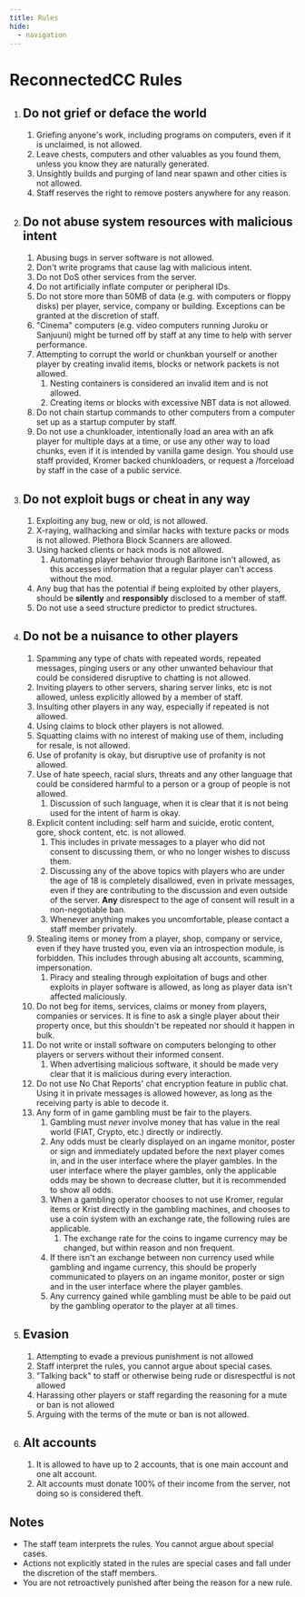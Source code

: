 ```yaml
---
title: Rules
hide:
  - navigation
---
```


# ReconnectedCC Rules

1. ## Do not grief or deface the world
    1. Griefing anyone's work, including programs on computers, even if it is unclaimed, is not allowed.
    2. Leave chests, computers and other valuables as you found them, unless you know they are naturally generated.
    3. Unsightly builds and purging of land near spawn and other cities is not allowed.
    4. Staff reserves the right to remove posters anywhere for any reason.
2.  ## Do not abuse system resources with malicious intent
    1. Abusing bugs in server software is not allowed.
    2. Don't write programs that cause lag with malicious intent.
    3.  Do not DoS other services from the server.
    4.  Do not artificially inflate computer or peripheral IDs.
    5.  Do not store more than 50MB of data (e.g. with computers or floppy disks) per player, service, company or building. Exceptions can be granted at the discretion of staff.
    6.  "Cinema" computers (e.g. video computers running Juroku or Sanjuuni) might be turned off by staff at any time to help with server performance.
    7.  Attempting to corrupt the world or chunkban yourself or another player by creating invalid items, blocks or network packets is not allowed.
        1.  Nesting containers is considered an invalid item and is not allowed.
        2.  Creating items or blocks with excessive NBT data is not allowed.
    8.  Do not chain startup commands to other computers from a computer set up as a startup computer by staff.
    9.  Do not use a chunkloader, intentionally load an area with an afk player for multiple days at a time, or use any other way to load chunks, even if it is intended by vanilla game design. You should use staff provided, Kromer backed chunkloaders, or request a /forceload by staff in the case of a public service.
3.  ## Do not exploit bugs or cheat in any way
    1.  Exploiting any bug, new or old, is not allowed.
    2.  X-raying, wallhacking and similar hacks with texture packs or mods is not allowed. Plethora Block Scanners are allowed.
    3.  Using hacked clients or hack mods is not allowed.
        1.  Automating player behavior through Baritone isn't allowed, as this accesses information that a regular player can't access without the mod.
    4.  Any bug that has the potential if being exploited by other players, should be **silently** and **responsibly** disclosed to a member of staff.
    5.  Do not use a seed structure predictor to predict structures.
4.  ## Do not be a nuisance to other players
    1.  Spamming any type of chats with repeated words, repeated messages, pinging users or any other unwanted behaviour that could be considered disruptive to chatting is not allowed.
    2.  Inviting players to other servers, sharing server links, etc is not allowed, unless explicitly allowed by a member of staff.
    3.  Insulting other players in any way, especially if repeated is not allowed.
    4.  Using claims to block other players is not allowed.
    5.  Squatting claims with no interest of making use of them, including for resale, is not allowed.
    6.  Use of profanity is okay, but disruptive use of profanity is not allowed.
    7.  Use of hate speech, racial slurs, threats and any other language that could be considered harmful to a person or a group of people is not allowed.
        1.  Discussion of such language, when it is clear that it is not being used for the intent of harm is okay.
    8.  Explicit content including: self harm and suicide, erotic content, gore, shock content, etc. is not allowed.
        1.  This includes in private messages to a player who did not consent to discussing them, or who no longer wishes to discuss them.
        2.  Discussing any of the above topics with players who are under the age of 18 is completely disallowed, even in private messages, even if they are contributing to the discussion and even outside of the server. **Any** disrespect to the age of consent will result in a non-negotiable ban.
        3.  Whenever anything makes you uncomfortable, please contact a staff member privately.
    9.  Stealing items or money from a player, shop, company or service, even if they have trusted you, even via an introspection module, is forbidden. This includes through abusing alt accounts, scamming, impersonation.
        1.  Piracy and stealing through exploitation of bugs and other exploits in player software is allowed, as long as player data isn't affected maliciously.
    10. Do not beg for items, services, claims or money from players, companies or services. It is fine to ask a single player about their property once, but this shouldn't be repeated nor should it happen in bulk.
    11. Do not write or install software on computers belonging to other players or servers without their informed consent.
        1.  When advertising malicious software, it should be made very clear that it is malicious during every interaction.
    12. Do not use No Chat Reports' chat encryption feature in public chat. Using it in private messages is allowed however, as long as the receiving party is able to decode it.
    13. Any form of in game gambling must be fair to the players.
        1. Gambling must *never* involve money that has value in the real world (FIAT, Crypto, etc.) directly or indirectly.
        2. Any odds must be clearly displayed on an ingame monitor, poster or sign and immediately updated before the next player comes in, and in the user interface where the player gambles. In the user interface where the player gambles, only the applicable odds may be shown to decrease clutter, but it is recommended to show all odds.
        3. When a gambling operator chooses to not use Kromer, regular items or Krist directly in the gambling machines, and chooses to use a coin system with an exchange rate, the following rules are applicable.
            1. The exchange rate for the coins to ingame currency may be changed, but within reason and non frequent.
        4. If there isn't an exchange between non currency used while gambling and ingame currency, this should be properly communicated to players on an ingame monitor, poster or sign and in the user interface where the player gambles.
        5. Any currency gained while gambling must be able to be paid out by the gambling operator to the player at all times.
5.  ## Evasion
    1.  Attempting to evade a previous punishment is not allowed
    2.  Staff interpret the rules, you cannot argue about special cases.
    3.  "Talking back" to staff or otherwise being rude or disrespectful is not allowed
    4.  Harassing other players or staff regarding the reasoning for a mute or ban is not allowed
    5.  Arguing with the terms of the mute or ban is not allowed.
6.  ## Alt accounts
    1.  It is allowed to have up to 2 accounts, that is one main account and one alt account.
    2.  Alt accounts must donate 100% of their income from the server, not doing so is considered theft.

## Notes

- The staff team interprets the rules. You cannot argue about special cases.
- Actions not explicitly stated in the rules are special cases and fall under the discretion of the staff members.
- You are not retroactively punished after being the reason for a new rule.
